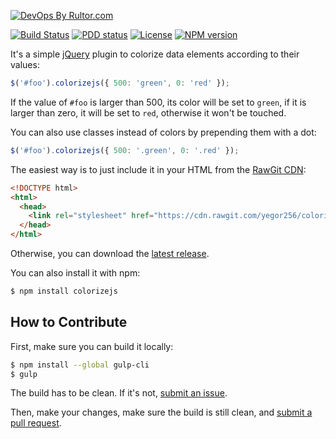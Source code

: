[![DevOps By Rultor.com](https://www.rultor.com/b/yegor256/colorizejs)](https://www.rultor.com/p/yegor256/colorizejs)

[![Build Status](https://travis-ci.org/yegor256/colorizejs.svg)](https://travis-ci.org/yegor256/colorizejs)
[![PDD status](https://www.0pdd.com/svg?name=yegor256/colorizejs)](https://www.0pdd.com/p?name=yegor256/colorizejs)
[![License](https://img.shields.io/badge/license-MIT-green.svg)](https://github.com/yegor256/colorizejs/blob/master/LICENSE.txt)
[![NPM version](https://badge.fury.io/js/colorizejs.svg)](https://badge.fury.io/js/colorizejs)

It's a simple [jQuery](https://jquery.com/) plugin
to colorize data elements according to their values:

```javascript
$('#foo').colorizejs({ 500: 'green', 0: 'red' });
```

If the value of `#foo` is larger than 500, its color will be set to `green`,
if it is larger than zero, it will be set to `red`,
otherwise it won't be touched.

You can also use classes instead of colors by prepending them with a dot:

```javascript
$('#foo').colorizejs({ 500: '.green', 0: '.red' });
```

The easiest way is to just include it in your HTML from the
[RawGit CDN](https://rawgit.com/):

```html
<!DOCTYPE html>
<html>
  <head>
    <link rel="stylesheet" href="https://cdn.rawgit.com/yegor256/colorizejs/gh-pages/colorizejs.min.js"/>
  </head>
</html>
```

Otherwise, you can download the
[latest release](https://github.com/yegor256/colorizejs/releases).

You can also install it with npm:

```bash
$ npm install colorizejs
```

## How to Contribute

First, make sure you can build it locally:

```bash
$ npm install --global gulp-cli
$ gulp
```

The build has to be clean. If it's not, [submit an issue](https://github.com/yegor256/colorizejs/issues).

Then, make your changes, make sure the build is still clean,
and [submit a pull request](https://www.yegor256.com/2014/04/15/github-guidelines.html).
